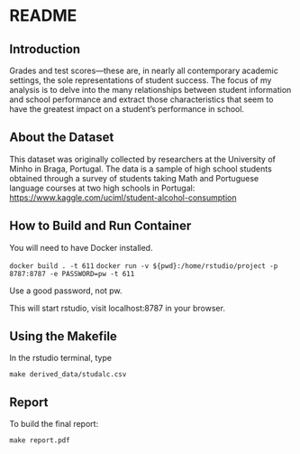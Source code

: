 # README 

## Introduction
Grades and test scores—these are, in nearly all contemporary academic settings, the sole representations of student success. The focus of my analysis is to delve into the many relationships between student information and school performance and extract those characteristics that seem to have the greatest impact on a student’s performance in school. 

## About the Dataset
This dataset was originally collected by researchers at the University of Minho in Braga, Portugal. The data is a sample of high school students obtained through a survey of students taking Math and Portuguese language courses at two high schools in Portugal: https://www.kaggle.com/uciml/student-alcohol-consumption

## How to Build and Run Container
You will need to have Docker installed. 

`docker build . -t 611`
`docker run -v ${pwd}:/home/rstudio/project -p 8787:8787 -e PASSWORD=pw -t 611`

Use a good password, not pw. 

This will start rstudio, visit localhost:8787 in your browser. 

## Using the Makefile

In the rstudio terminal, type 

`make derived_data/studalc.csv`

## Report
To build the final report: 

`make report.pdf`
 
